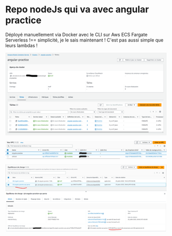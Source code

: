 # Repo nodeJs qui va avec angular practice

Déployé manuellement via Docker avec le CLI sur Aws ECS Fargate
Serverless !== simplicité, je le sais maintenant ! C'est pas aussi simple que leurs lambdas !

![capture d'écran ecs aws ](./aws-ecs.png "capture d'écran conteneurs disponibles en parallèle sur aws, jusqu'à 8 si besoin, pour essayer la scalabilité et le 100% du temps disponible, 1 aurait largement suffit sinon")

![capture d'écran vpc perso aws ](./angular-practice-vpc.png "capture d'écran Virtual Private Cloud pour le repo 'angular-practice-node-backend'")

![capture d'écran load balancer aws ](./angular-practice-vpc-lb.png "capture d'écran equilibreur de charge (load balancer) 'angular-practice-node-backend'")
